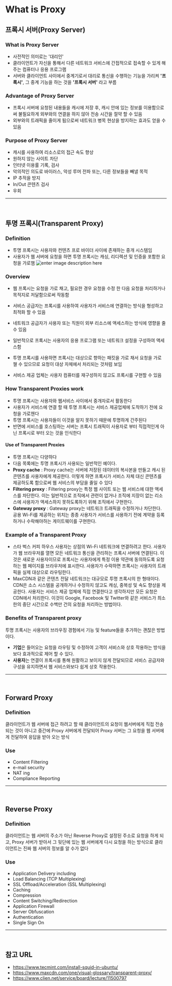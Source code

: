 # What is Proxy

## 프록시 서버(Proxy Server)
### What is Proxy Server
 - 사전적인 의미로는 '대리인'
 - 클라이언트가 자신을 통해서 다른 네트워크 서비스에 간접적으로 접속할 수 있게 해 주는 컴퓨터나 응용 프로그램
 - 서버와 클라이언트 사이에서 중계기로서 대리로 통신을 수행하는 기능을 가리켜 **'프록시'**, 그 중계 기능을 하는 것을 **'프록시 서버'** 라고 부름
 
### Advantage of Proxy Server
 - 프록시 서버에 요청된 내용들을 캐시에 저장 후, 캐시 안에 있는 정보를 이용함으로써 불필요하게 외부와의 연결을 하지 않아 전송 시간을 절약 할 수 있음
 - 외부와의 트래픽을 줄이게 됨으로써 네트워크 병목 현상을 방지하는 효과도 얻을 수 있음

### Purpose of Proxy Server
 - 캐시를 사용하여 리소스로의 접근 속도 향상
 - 원하지 않는 사이트 차단
 - 인터넷 이용률 기록, 검사
 - 악의적인 의도로 바이러스, 악성 루머 전파 또는, 다른 정보들을 빼낼 목적
 - IP 추적을 방지
 - In/Out 콘텐츠 검사
 - 우회
- - -

&nbsp;
&nbsp;
&nbsp;
  
## 투명 프록시(Transparent Proxy)
### Definition
 - 투명 프록시는 사용자와 컨텐츠 프로 바이더 사이에 존재하는 중개 시스템임
 - 사용자가 웹 서버에 요청을 하면 투명 프록시는 캐싱, 리디렉션 및 인증을 포함한 요청을 가로챔
![enter image description here](https://www.maxcdn.com/one/assets/post-images/transparent-proxy.png)

### Overview
 - 웹 프록시는 요청을 가로 채고, 필요한 경우 요청을 수정 한 다음 요청을 처리하거나 목적지로 저달함으로써 작동함
 - 서비스 공급자는 프록시를 사용하여 사용자가 서비스에 연결하는 방식을 형성하고 최적화 할 수 있음
 - 네트워크 공급자가 사용자 또는 직원이 외부 리소스에 액세스하는 방식에 영향을 줄 수 있음

 - 일반적으로 프록시는 사용자의 응용 프로그램 또는 네트워크 설정을 구성하여 액세스함
 - 투명 프록시를 사용하면 프록시는 대상으로 향하는 패킷을 가로 채서 요청을 가로 챌 수 있으므로 요청이 대상 자체에서 처리되는 것처럼 보임
 - 서비스 제공 업체는 사용자 컴퓨터를 재구성하지 않고도 프록시를 구현할 수 있음

### How Transparent Proxies work
 - 투명 프록시는 사용자와 웹서비스 사이에서 중개자로서 활동한다
 - 사용자가 서비스에 연결 할 때 투명 프록시는 서비스 제공업체에 도착하기 전에 요청을 가로챈다
 - 투명 프록시는 사용자들이 이것을 알지 못하기 때문에 투명하게 간주된다
 - 반면에 서비스를 호스팅하는 서버는 프록시 트래픽이 사용자로 부터 직접적인게 아닌 프록시로 부터 오는 것을 인식한다
#### Use of Transparent Proxies
 - 투명 프록시는 다양하다
 - 다음 목록에는 투명 프록시가 사용되는 일반적인 예이다.
 - **Proxy cache** : Proxy cache는 서버에 저장된 데이터의 복사본을 만들고 캐시 된 콘텐츠를 사용자에게 제공한다. 이렇게 하면 프록시가 서비스 자체 대신 콘텐츠를 제공하도록 함으로써 웹 서비스의 부담을 줄일 수 있다
 - **Filtering proxy** : Filtering proxy는 특정 웹 사이트 또는 웹 서비스에 대한 액세스를 차단한다. 이는 일반적으로 조직에서 관련이 없거나 조직에 지장이 없는 리소스에 사용자가 액세스하지 못하도록하기 위해 조직에서 구현한다.
 - **Gateway proxy** : Gateway proxy는 네트워크 트래픽을 수정하거나 차단한다. 공용 Wi-Fi를 제공하는 위치는 종종 사용자가 서비스를 사용하기 전에 계약을 등록하거나 수락해야하는 게이트웨이를 구현한다.

### Example of a Transparent Proxy
 - 스타 벅스 커피 하우스 사용자는 상점의 Wi-Fi 네트워크에 연결하려고 한다. 사용자가 웹 브라우저를 열면 모든 네트워크 통신을 관리하는 프록시 서버에 연결된다. 이것은 새로운 사용자이므로 프록시는 사용자에게 특정 이용 약관에 동의하도록 요청하는 웹 페이지를 브라우저에 표시한다. 사용자가 수락하면 프록시는 사용자의 트래픽을 실제 대상으로 라우팅한다.
 - MaxCDN과 같은 콘텐츠 전달 네트워크는 대규모로 투명 프록시의 한 형태이다. CDN은 소스 시스템을 공개하거나 수정하지 않고도 캐싱, 중복성 및 속도 향상을 제공한다. 사용자는 서비스 제공 업체에 직접 연결한다고 생각하지만 모든 요청은 CDN에서 처리한다. 이것이 Google, Facebook 및 Twitter와 같은 서비스가 최소한의 중단 시간으로 수백만 건의 요청을 처리하는 방법이다.

### Benefits of Transparent proxy
투명 프록시는 사용자의 브라우징 경험에서 기능 및 feature들을 추가하는 괜찮은 방법이다.
 - **기업**은 들어오는 요청을 라우팅 및 수정하여 고객이 서비스와 상호 작용하는 방식을보다 효과적으로 제어 할 수 있다.
 - **사용자**는 연결이 프록시를 통해 원활하고 보이지 않게 전달되므로 서비스 공급자와 구성을 유지하면서 웹 서비스와보다 쉽게 상호 작용한다.
- - -
 &nbsp;
 &nbsp;
 &nbsp;


## Forward Proxy
### Definition
 클라이언트가 웹 서버에 접근 하려고 할 때 클라이언트의 요청이 웹서버에게 직접 전송되는 것이 아니고 중간에 Proxy 서버에게 전달되어 Proxy 서버는 그 요청을 웹 서버에게 전달하여 응답을 받아 오는 방식
 
### Use
 - Content Filtering
 - e-mail security
 - NAT ing
 - Compliance Reporting
- - -
 &nbsp;
 &nbsp;
 &nbsp;


## Reverse Proxy
### Definition
 클라이언트는 웹 서버의 주소가 아닌 Reverse Proxy로 설정된 주소로 요청을 하게 되고, Proxy 서버가 받아서 그 뒷단에 있는 웹 서버에게 다시 요청을 하는 방식으로 클라이언트는 진짜 웹 서버의 정보를 알 수가 없다
 
### Use
- Application Delivery including
- Load Balancing (TCP Multiplexing)
- SSL Offload/Acceleration (SSL Multiplexing)
- Caching
- Compression
- Content Switching/Redirection
- Application Firewall
- Server Obfuscation
- Authentication
- Single Sign On
- - -
 &nbsp;
 &nbsp;
 &nbsp;


## 참고 URL
 - https://www.tecmint.com/install-squid-in-ubuntu/
 - https://www.maxcdn.com/one/visual-glossary/transparent-proxy/
 - https://www.clien.net/service/board/lecture/11500797

<!--stackedit_data:
eyJoaXN0b3J5IjpbLTE5NDgxNzI4MThdfQ==
-->